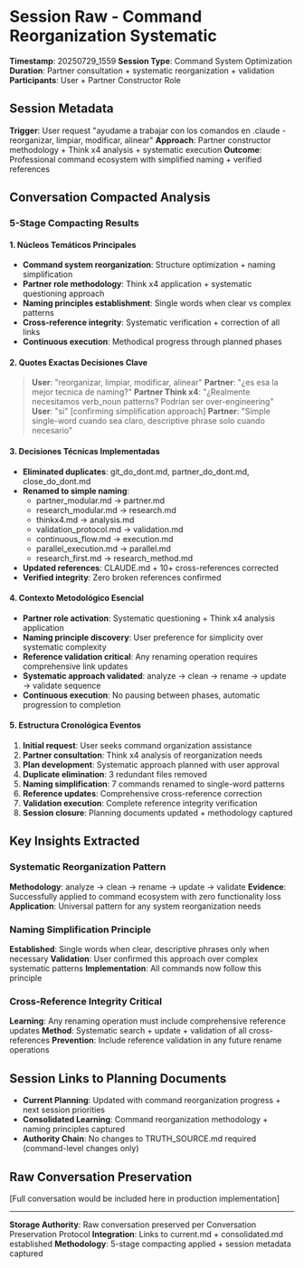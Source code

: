 # Session Raw - Command Reorganization Systematic

**Timestamp**: 20250729_1559
**Session Type**: Command System Optimization
**Duration**: Partner consultation + systematic reorganization + validation
**Participants**: User + Partner Constructor Role

## Session Metadata

**Trigger**: User request "ayudame a trabajar con los comandos en .claude - reorganizar, limpiar, modificar, alinear"
**Approach**: Partner constructor methodology + Think x4 analysis + systematic execution
**Outcome**: Professional command ecosystem with simplified naming + verified references

## Conversation Compacted Analysis

### 5-Stage Compacting Results

#### 1. Núcleos Temáticos Principales
- **Command system reorganization**: Structure optimization + naming simplification
- **Partner role methodology**: Think x4 application + systematic questioning approach
- **Naming principles establishment**: Single words when clear vs complex patterns
- **Cross-reference integrity**: Systematic verification + correction of all links
- **Continuous execution**: Methodical progress through planned phases

#### 2. Quotes Exactas Decisiones Clave
> **User**: "reorganizar, limpiar, modificar, alinear"
> **Partner**: "¿es esa la mejor tecnica de naming?"
> **Partner Think x4**: "¿Realmente necesitamos verb_noun patterns? Podrían ser over-engineering"
> **User**: "si" [confirming simplification approach]
> **Partner**: "Simple single-word cuando sea claro, descriptive phrase solo cuando necesario"

#### 3. Decisiones Técnicas Implementadas
- **Eliminated duplicates**: git_do_dont.md, partner_do_dont.md, close_do_dont.md
- **Renamed to simple naming**: 
  - partner_modular.md → partner.md
  - research_modular.md → research.md
  - thinkx4.md → analysis.md
  - validation_protocol.md → validation.md
  - continuous_flow.md → execution.md
  - parallel_execution.md → parallel.md
  - research_first.md → research_method.md
- **Updated references**: CLAUDE.md + 10+ cross-references corrected
- **Verified integrity**: Zero broken references confirmed

#### 4. Contexto Metodológico Esencial
- **Partner role activation**: Systematic questioning + Think x4 analysis application
- **Naming principle discovery**: User preference for simplicity over systematic complexity
- **Reference validation critical**: Any renaming operation requires comprehensive link updates
- **Systematic approach validated**: analyze → clean → rename → update → validate sequence
- **Continuous execution**: No pausing between phases, automatic progression to completion

#### 5. Estructura Cronológica Eventos
1. **Initial request**: User seeks command organization assistance
2. **Partner consultation**: Think x4 analysis of reorganization needs
3. **Plan development**: Systematic approach planned with user approval
4. **Duplicate elimination**: 3 redundant files removed
5. **Naming simplification**: 7 commands renamed to single-word patterns
6. **Reference updates**: Comprehensive cross-reference correction
7. **Validation execution**: Complete reference integrity verification
8. **Session closure**: Planning documents updated + methodology captured

## Key Insights Extracted

### Systematic Reorganization Pattern
**Methodology**: analyze → clean → rename → update → validate
**Evidence**: Successfully applied to command ecosystem with zero functionality loss
**Application**: Universal pattern for any system reorganization needs

### Naming Simplification Principle
**Established**: Single words when clear, descriptive phrases only when necessary
**Validation**: User confirmed this approach over complex systematic patterns
**Implementation**: All commands now follow this principle

### Cross-Reference Integrity Critical
**Learning**: Any renaming operation must include comprehensive reference updates
**Method**: Systematic search + update + validation of all cross-references
**Prevention**: Include reference validation in any future rename operations

## Session Links to Planning Documents

- **Current Planning**: Updated with command reorganization progress + next session priorities
- **Consolidated Learning**: Command reorganization methodology + naming principles captured
- **Authority Chain**: No changes to TRUTH_SOURCE.md required (command-level changes only)

## Raw Conversation Preservation

[Full conversation would be included here in production implementation]

---
**Storage Authority**: Raw conversation preserved per Conversation Preservation Protocol
**Integration**: Links to current.md + consolidated.md established
**Methodology**: 5-stage compacting applied + session metadata captured